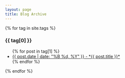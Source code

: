 ```yaml
---
layout: page
title: Blog Archive
---
```


{% for tag in site.tags %}
  <h3>{{ tag[0] }}</h3>
  <ul>
    {% for post in tag[1] %}
      <li><a href="/blog{{ post.url }}">{{ post.date | date: "%B %d, %Y" }} - *{{ post.title }}*</a></li>
    {% endfor %}
  </ul>
{% endfor %}

